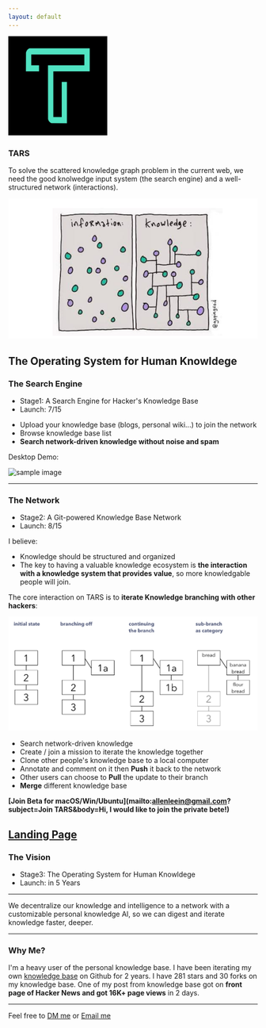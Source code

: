 ```yaml
---
layout: default
---
```


<img src="images/icon.png" alt="sample image" width="200" height="200">


### TARS

To solve the scattered knowledge graph problem in the current web, we need the good knolwedge input system (the search engine) and a well-structured network (interactions).

<img src="images/infovknowledge.png" alt="sample image">


## The Operating System for Human Knowldege

### The Search Engine

<ul class="fa-ul">
  <li><i class="fa-li fa fa-spinner fa-spin"></i>Stage1: A Search Engine for Hacker's Knowledge Base
  <li><i class="fa-li fa fa-spinner fa-spin"></i>Launch: 7/15
</li>
</ul>


- Upload your knowledge base (blogs, personal wiki...) to join the network
- Browse knowledge base list
- **Search network-driven knowledge without noise and spam**


Desktop Demo:


<img src="images/search.gif" alt="sample image" width="600" height="350">


---

### The Network

<ul class="fa-ul">
  <li><i class="fa-li fa fa-spinner fa-spin"></i>Stage2: A Git-powered Knowledge Base Network
  <li><i class="fa-li fa fa-spinner fa-spin"></i>Launch: 8/15
</li>
</ul>


I believe:

- Knowledge should be structured and organized
- The key to having a valuable knowledge ecosystem is **the interaction with a knowledge system that provides value**, so more knowledgable people will join.

The core interaction on TARS is to **iterate Knowledge branching with other hackers**:

<img src="images/folgezettel.png" alt="sample image">

- Search network-driven knowledge
- Create / join a mission to iterate the knowledge together
- Clone other people's knowledge base to a local computer
- Annotate and comment on it then **Push** it back to the network
- Other users can choose to **Pull** the update to their branch
- **Merge** different knowledge base

**[Join Beta for macOS/Win/Ubuntu](mailto:allenleein@gmail.com?subject=Join TARS&body=Hi, I would like to join the private bete!)**

**[Landing Page](https://tarsbase.github.io/cause/)**
---

### The Vision

<ul class="fa-ul">
  <li><i class="fa-li fa fa-spinner fa-spin"></i>Stage3: The Operating System for Human Knowldege
  <li><i class="fa-li fa fa-spinner fa-spin"></i>Launch: in 5 Years
</li>
</ul>

****

We decentralize our knowledge and intelligence to a network with a customizable personal knowledge AI, so we can digest and iterate knowledge faster, deeper.

---

### Why Me?

I'm a heavy user of the personal knowledge base. I have been iterating my own [knowledge base](https://github.com/allenleein/knowledge-base) on Github for 2 years. I have 281 stars and 30 forks on my knowledge base. One of my post from knowledge base got on **front page of Hacker News and got 16K+ page views** in 2 days.

---

Feel free to [DM me](https://twitter.com/allenleein) or [Email me](mailto:allenleein@gmail.com)












